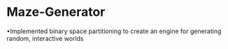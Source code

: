# Maze-Generator
•Implemented binary space partitioning to create an engine for generating random, interactive worlds
